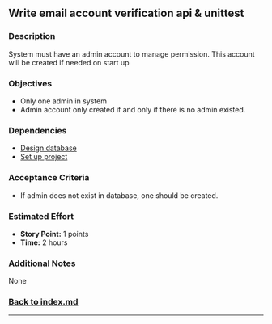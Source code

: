 ## Write email account verification api & unittest

### Description

System must have an admin account to manage permission. This account will be created if needed on start up

### Objectives

- Only one admin in system
- Admin account only created if and only if there is no admin existed.

### Dependencies

- [Design database](./note-1.md)
- [Set up project](./note-2.md)

### Acceptance Criteria

- If admin does not exist in database, one should be created.

### Estimated Effort

- **Story Point:** 1 points
- **Time:** 2 hours

### Additional Notes

None

### [Back to index.md](../index.md#task-list)

---

